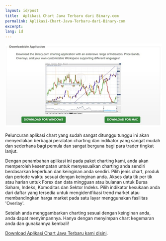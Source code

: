 ```yaml
---
layout: id/post
title:  Aplikasi Chart Java Terbaru dari Binary.com
permalink: Aplikasi-Chart-Java-Terbaru-dari-Binary-com
excerpt:
lang: id
---
```


[![](/post_images/3288101.jpg)](https://www.binary.com/c/chart_application.cgi?l=EN&utm_medium=social&source=blog&utm_content=newsletter)

Peluncuran aplikasi chart yang sudah sangat ditunggu tunggu ini akan menyediakan berbagai peralatan charting dan indikator yang sangat mudah dan sederhana bagi pemula dan sangat berguna bagi para trader tingkat lanjut.

Dengan penambahan aplikasi ini pada paket charting kami, anda akan memperoleh kesempatan untuk menyesuaikan charting anda sendiri berdasarkan keperluan dan keinginan anda sendiri. Pilih jenis chart, produk dan periode waktu sesuai dengan keinginan anda. Akses data tik per tik atau harian untuk Forex dan data mingguan atau bulanan untuk Bursa Saham, Indeks, Komoditas dan Sektor Indeks. Pilih indikator kesukaan anda dari daftar yang tersedia untuk mengidentfikasi trend market atau membandingkan harga market pada satu layar menggunakan fasilitas 'Overlay'.

Setelah anda menggambarkan charting sesuai dengan keinginan anda, anda dapat menyimpannya. Hanya dengan menyimpan chart kegemaran anda dan gunakannya kembali!

[Download Aplikasi Chart Java Terbaru kami disini](https://www.binary.com/c/chart_application.cgi?l=ID&utm_medium=social&source=blog&utm_content=newsletter).
